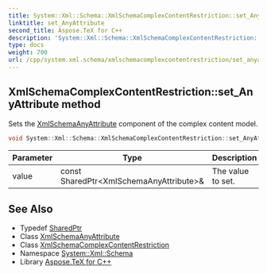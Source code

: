 ```yaml
---
title: System::Xml::Schema::XmlSchemaComplexContentRestriction::set_AnyAttribute method
linktitle: set_AnyAttribute
second_title: Aspose.TeX for C++
description: 'System::Xml::Schema::XmlSchemaComplexContentRestriction::set_AnyAttribute method. Sets the XmlSchemaAnyAttribute component of the complex content model in C++.'
type: docs
weight: 700
url: /cpp/system.xml.schema/xmlschemacomplexcontentrestriction/set_anyattribute/
---
```

## XmlSchemaComplexContentRestriction::set_AnyAttribute method


Sets the [XmlSchemaAnyAttribute](../../xmlschemaanyattribute/) component of the complex content model.

```cpp
void System::Xml::Schema::XmlSchemaComplexContentRestriction::set_AnyAttribute(const SharedPtr<XmlSchemaAnyAttribute> &value)
```


| Parameter | Type | Description |
| --- | --- | --- |
| value | const SharedPtr\<XmlSchemaAnyAttribute\>\& | The value to set. |

## See Also

* Typedef [SharedPtr](../../../system/sharedptr/)
* Class [XmlSchemaAnyAttribute](../../xmlschemaanyattribute/)
* Class [XmlSchemaComplexContentRestriction](../)
* Namespace [System::Xml::Schema](../../)
* Library [Aspose.TeX for C++](../../../)
